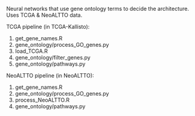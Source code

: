 Neural networks that use gene ontology terms to decide the architecture. Uses TCGA & NeoALTTO data.

TCGA pipeline (in TCGA-Kallisto):
1. get_gene_names.R
2. gene_ontology/process_GO_genes.py
3. load_TCGA.R
4. gene_ontology/filter_genes.py
5. gene_ontology/pathways.py

NeoALTTO pipeline (in NeoALTTO):
1. get_gene_names.R
2. gene_ontology/process_GO_genes.py
3. process_NeoALTTO.R
4. gene_ontology/pathways.py

